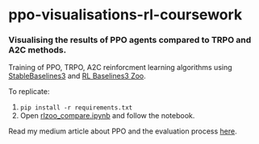 # ppo-visualisations-rl-coursework
### Visualising the results of PPO agents compared to TRPO and A2C methods.

Training of PPO, TRPO, A2C reinforcment learning algorithms using [StableBaselines3](https://medium.com/r/?url=https%3A%2F%2Fstable-baselines3.readthedocs.io%2Fen%2Fmaster%2F) and [RL Baselines3 Zoo](https://medium.com/r/?url=https%3A%2F%2Frl-baselines3-zoo.readthedocs.io%2Fen%2Fmaster%2F). </br>

To replicate:
1. ```pip install -r requirements.txt```
2. Open [rlzoo_compare.ipynb](rlzoo_compare.ipynb) and follow the notebook.


Read my medium article about PPO and the evaluation process [here](https://medium.com/@aveekgoswami/proximal-policy-optimisation¹-chatgpts-secret-is-in-the-sauce-af85254cdda2).

